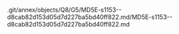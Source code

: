 .git/annex/objects/Q8/G5/MD5E-s1153--d8cab82d153d05d7d227ba5bd40ff822.md/MD5E-s1153--d8cab82d153d05d7d227ba5bd40ff822.md